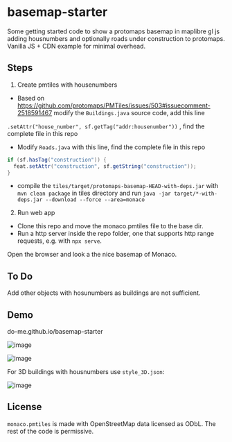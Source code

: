 # basemap-starter
Some getting started code to show a protomaps basemap in maplibre gl js adding housnumbers and optionally roads under construction to protomaps.
Vanilla JS + CDN example for minimal overhead.

## Steps

1. Create pmtiles with housenumbers

- Based on https://github.com/protomaps/PMTiles/issues/503#issuecomment-2518591467 modify the `Buildings.java` source code, add this line 

`.setAttr("house_number", sf.getTag("addr:housenumber"))` , find the complete file in this repo

- Modify `Roads.java` with this line, find the complete file in this repo

```java 
if (sf.hasTag("construction")) {
  feat.setAttr("construction", sf.getString("construction"));
}
```

- compile the `tiles/target/protomaps-basemap-HEAD-with-deps.jar` with `mvn clean package` in tiles directory and run `java -jar target/*-with-deps.jar --download --force --area=monaco`

2. Run web app

- Clone this repo and move the monaco.pmtiles file to the base dir.
- Run a http server inside the repo folder, one that supports http range requests, e.g. with `npx serve`.

Open the browser and look a the nice basemap of Monaco.

## To Do 
Add other objects with hosunumbers as buildings are not sufficient.

## Demo

do-me.github.io/basemap-starter

![image](https://github.com/user-attachments/assets/ec83bb6f-709b-481b-a88a-499516b9bcb0)

![image](https://github.com/user-attachments/assets/3527fe62-c084-458f-9a4f-96ce79315d52)

For 3D buildings with housnumbers use `style_3D.json`: 

![image](https://github.com/user-attachments/assets/f2eabb85-ae4b-4a6c-af6c-3944283d52f0)

## License

`monaco.pmtiles` is made with OpenStreetMap data licensed as ODbL. The rest of the code is permissive.
